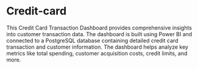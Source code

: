 # Credit-card
This Credit Card Transaction Dashboard provides comprehensive insights into customer transaction data. The dashboard is built using Power BI and connected to a PostgreSQL database containing detailed credit card transaction and customer information. The dashboard helps analyze key metrics like total spending, customer acquisition costs, credit limits, and more.
